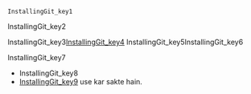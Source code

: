 ```ngMeta
InstallingGit_key1
```

InstallingGit_key2


InstallingGit_key3[InstallingGit_key4](www.github.com)
InstallingGit_key5InstallingGit_key6


InstallingGit_key7
- InstallingGit_key8
- [InstallingGit_key9](https://www.wikihow.com/Create-an-Account-on-GitHub) use kar sakte hain.
